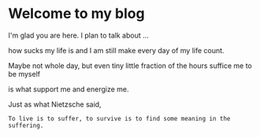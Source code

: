 # Welcome to my blog

I'm glad you are here. I plan to talk about ...

how sucks my life is and I am still make every day of my life count. 

Maybe not whole day, but even tiny little fraction of the hours suffice me to be myself 

is what support me and energize me.

Just as what Nietzsche said, 

`To live is to suffer, to survive is to find some meaning in the suffering.`
